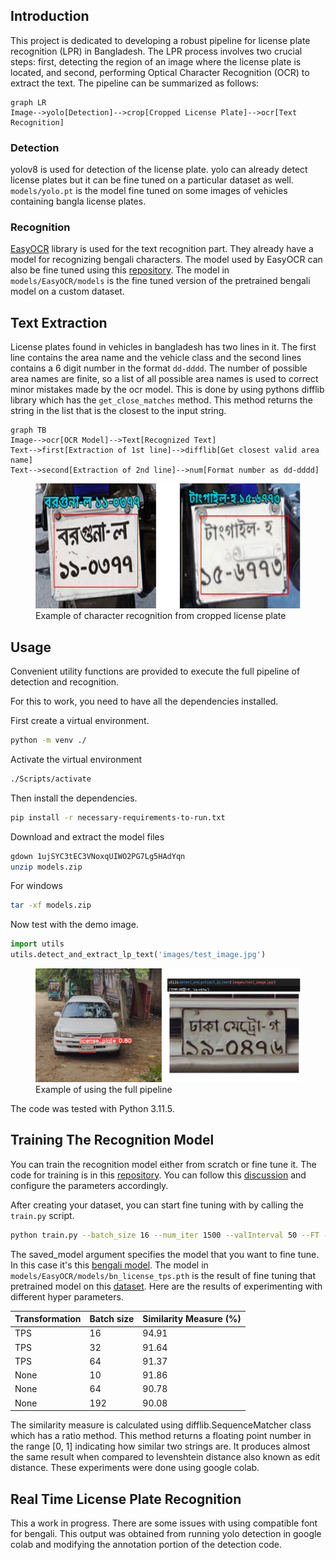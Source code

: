 ## Introduction

This project is dedicated to developing a robust pipeline for license plate recognition (LPR) in Bangladesh. The LPR process involves two crucial steps: first, detecting the region of an image where the license plate is located, and second, performing Optical Character Recognition (OCR) to extract the text. The pipeline can be summarized as follows:

```mermaid
graph LR
Image-->yolo[Detection]-->crop[Cropped License Plate]-->ocr[Text Recognition]
```

### Detection

yolov8 is used for detection of the license plate. yolo can already detect license plates but it can be fine tuned on a particular dataset as well. `models/yolo.pt` is the model fine tuned on some images of vehicles containing bangla license plates.

### Recognition

[EasyOCR](https://github.com/JaidedAI/EasyOCR) library is used for the text recognition part. They already have a model for recognizing bengali characters. The model used by EasyOCR can also be fine tuned using this [repository](https://github.com/clovaai/deep-text-recognition-benchmark). The model in `models/EasyOCR/models` is the fine tuned version of the pretrained bengali model on a custom dataset.

## Text Extraction

License plates found in vehicles in bangladesh has two lines in it. The first line contains the area name and the vehicle class and the second lines contains a 6 digit number in the format `dd-dddd`. The number of possible area names are finite, so a list of all possible area names is used to correct minor mistakes made by the ocr model. This is done by using pythons difflib library which has the `get_close_matches` method. This method returns the string in the list that is the closest to the input string.

```mermaid
graph TB
Image-->ocr[OCR Model]-->Text[Recognized Text]
Text-->first[Extraction of 1st line]-->difflib[Get closest valid area name]
Text-->second[Extraction of 2nd line]-->num[Format number as dd-dddd]
```

<figure>
<img src="images/example_ocr.png" height="200px" />
<figcaption>Example of character recognition from cropped license plate</figcaption>
</figure>

## Usage

Convenient utility functions are provided to execute the full pipeline of detection and recognition.

For this to work, you need to have all the dependencies installed.

First create a virtual environment.

```sh
python -m venv ./
```

Activate the virtual environment

```sh
./Scripts/activate
```

Then install the dependencies.

```sh
pip install -r necessary-requirements-to-run.txt
```

Download and extract the model files

```sh
gdown 1ujSYC3tEC3VNoxqUIWO2PG7Lg5HAdYqn
unzip models.zip
```

For windows
```sh
tar -xf models.zip
```


Now test with the demo image.

```python
import utils
utils.detect_and_extract_lp_text('images/test_image.jpg')
```

<figure>
<img src="images/example_full.png" />
<figcaption>Example of using the full pipeline</figcaption>
</figure>

The code was tested with Python 3.11.5.

## Training The Recognition Model

You can train the recognition model either from scratch or fine tune it. The code for training is in this [repository](https://github.com/clovaai/deep-text-recognition-benchmark). You can follow this [discussion](https://github.com/clovaai/deep-text-recognition-benchmark/issues/85) and configure the parameters accordingly.

After creating your dataset, you can start fine tuning with by calling the `train.py` script.

```sh
python train.py --batch_size 16 --num_iter 1500 --valInterval 50 --FT --saved_model='bengali.pth' --workers 2 --Transformation 'TPS' --FeatureExtraction 'ResNet'
```

The saved_model argument specifies the model that you want to fine tune. In this case it's this [bengali model](https://github.com/JaidedAI/EasyOCR/releases/download/v1.1.8/bengali.zip). The model in `models/EasyOCR/models/bn_license_tps.pth` is the result of fine tuning that pretrained model on this [dataset](https://drive.google.com/file/d/1JkqEEATN3uiaARQKrGEFFNidjBQpbCV5). Here are the results of experimenting with different hyper parameters.

| Transformation | Batch size | Similarity Measure (%) |
| -------------- | ---------- | ---------------------- |
| TPS            | 16         | 94.91                  |
| TPS            | 32         | 91.64                  |
| TPS            | 64         | 91.37                  |
| None           | 10         | 91.86                  |
| None           | 64         | 90.78                  |
| None           | 192        | 90.08                  |

The similarity measure is calculated using difflib.SequenceMatcher class which has a ratio method. This method returns a floating point number in the range [0, 1] indicating how similar two strings are. It produces almost the same result when compared to levenshtein distance also known as edit distance. These experiments were done using google colab.


## Real Time License Plate Recognition

This a work in progress. There are some issues with using compatible font for bengali. This output was obtained from running yolo detection in google colab and modifying the annotation portion of the detection code.

